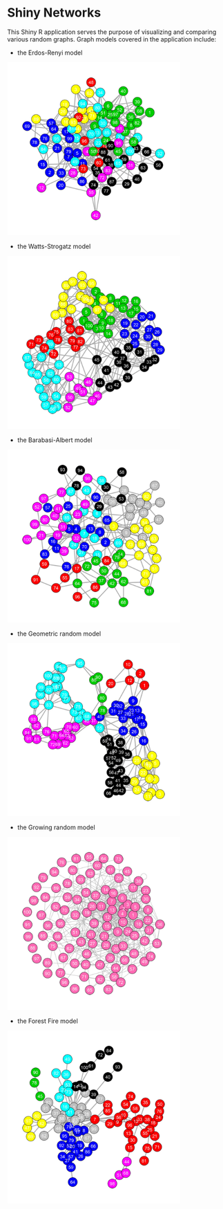 # Shiny Networks

This Shiny R application serves the purpose of visualizing and comparing various random graphs. Graph models covered in the application include:
* the Erdos-Renyi model
<img src=www/model3.jpeg alt="alt text" width="400" height="400">

* the Watts-Strogatz model
<img src=www/model2.jpeg alt="alt text" width="400" height="400">

* the Barabasi-Albert model
<img src=www/model1.jpeg alt="alt text" width="400" height="400">

* the Geometric random model
<img src=www/model5.jpeg alt="alt text" width="400" height="400">

* the Growing random model
<img src=www/model6.jpeg alt="alt text" width="400" height="400">

* the Forest Fire model
<img src=www/model4.jpeg alt="alt text" width="400" height="400">
